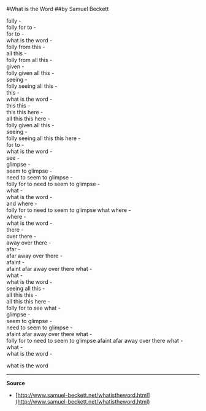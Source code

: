 #What is the Word
##by Samuel Beckett


folly -    
folly for to -    
for to -    
what is the word -    
folly from this -    
all this -    
folly from all this -  
given -  
folly given all this -  
seeing -  
folly seeing all this -  
this -  
what is the word -  
this this -  
this this here -  
all this this here -  
folly given all this -  
seeing -  
folly seeing all this this here -  
for to -  
what is the word -  
see -  
glimpse -  
seem to glimpse -  
need to seem to glimpse -  
folly for to need to seem to glimpse -  
what -  
what is the word -  
and where -  
folly for to need to seem to glimpse what where -  
where -  
what is the word -  
there -  
over there -  
away over there -  
afar -  
afar away over there -  
afaint -  
afaint afar away over there what -  
what -  
what is the word -  
seeing all this -  
all this this -  
all this this here -  
folly for to see what -  
glimpse -  
seem to glimpse -  
need to seem to glimpse -  
afaint afar away over there what -  
folly for to need to seem to glimpse afaint afar away over there what -  
what -  
what is the word -  

what is the word

---

**Source**

* [http://www.samuel-beckett.net/whatistheword.html](http://www.samuel-beckett.net/whatistheword.html)